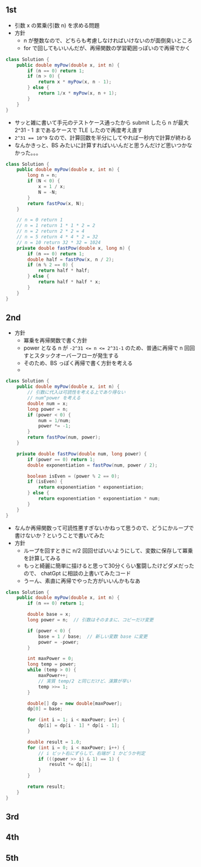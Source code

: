 ## 1st
- 引数 x の累乗(引数 n) を求める問題
- 方針
  - n が整数なので、どちらも考慮しなければいけないのが面倒臭いところ
  - for で回してもいいんだが、再帰関数の学習範囲っぽいので再帰でかく
```java
class Solution {
    public double myPow(double x, int n) {
        if (n == 0) return 1;
        if (n > 0) {
            return x * myPow(x, n - 1);
        } else {
            return 1/x * myPow(x, n + 1);
        }
    }
}
```
- サッと雑に書いて手元のテストケース通ったから submit したら n が最大 2^31 - 1 まであるケースで TLE したので再度考え直す
- `2^31 == 10^9` なので、計算回数を半分にしてやれば一秒内で計算が終わる
- なんかきっと、BS みたいに計算すればいいんだと思うんだけど思いつかなかった。。。
```java
class Solution {
    public double myPow(double x, int n) {
        long n = n;
        if (N < 0) {
            x = 1 / x;
            N = -N;
        }
        return fastPow(x, N);
    }

    // n = 0 return 1
    // n = 1 return 1 * 1 * 2 = 2
    // n = 2 return 2 * 2 = 4
    // n = 5 return 4 * 4 * 2 = 32
    // n = 10 return 32 * 32 = 1024
    private double fastPow(double x, long n) {
        if (n == 0) return 1;
        double half = fastPow(x, n / 2);
        if (n % 2 == 0) {
            return half * half;
        } else {
            return half * half * x;
        }
    }
}
```
## 2nd
- 方針
  - 冪乗を再帰関数で書く方針
  - power となる n が `-2^31 <= n <= 2^31-1` のため、普通に再帰で n 回回すとスタックオーバーフローが発生する
  - そのため、BS っぽく再帰で書く方針を考える
  - 
```java
class Solution {
    public double myPow(double x, int n) {
        // 引数に代入は可読性を考える上であり得ない
        // num^power を考える
        double num = x;
        long power = n;
        if (power < 0) {
            num = 1/num;
            power *= -1;
        }
        return fastPow(num, power);
    }

    private double fastPow(double num, long power) {
        if (power == 0) return 1;
        double exponentiation = fastPow(num, power / 2);

        boolean isEven = (power % 2 == 0);
        if (isEven) {
            return exponentiation * exponentiation;
        } else {
            return exponentiation * exponentiation * num;
        }
    }
}
```
- なんか再帰関数って可読性悪すぎないかねって思うので、どうにかループで書けないか？ということで書いてみた
- 方針
  - ループを回すときに n/2 回回せばいいようにして、変数に保存して冪乗を計算してみる
  - もっと綺麗に簡単に描けると思って30分くらい奮闘したけどダメだったので、 chatGpt に相談の上書いてみたコード
  - うーん、素直に再帰でやった方がいいんかもなあ
```java
class Solution {
    public double myPow(double x, int n) {
        if (n == 0) return 1;

        double base = x;
        long power = n;  // 引数はそのままに、コピーだけ変更

        if (power < 0) {
            base = 1 / base;  // 新しい変数 base に変更
            power = -power;
        }

        int maxPower = 0;
        long temp = power;
        while (temp > 0) {
            maxPower++;
            // 実質 temp/2 と同じだけど、演算が早い
            temp >>= 1;
        }

        double[] dp = new double[maxPower];
        dp[0] = base;

        for (int i = 1; i < maxPower; i++) {
            dp[i] = dp[i - 1] * dp[i - 1];
        }

        double result = 1.0;
        for (int i = 0; i < maxPower; i++) {
            // i ビット右にずらして、右端が 1 かどうか判定
            if (((power >> i) & 1) == 1) {
                result *= dp[i];
            }
        }

        return result;
    }
}

```
## 3rd

## 4th

## 5th
